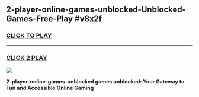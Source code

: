 
## 2-player-online-games-unblocked-Unblocked-Games-Free-Play #v8x2f
<h3>
<a href="https://us.freeplayer.one?title=2-player-online-games-unblocked&ref=9M">CLICK TO PLAY</a></h3>
<hr>

<h3>
<a href="https://us.freeplayer.one?title=2-player-online-games-unblocked&ref=9M">CLICK 2 PLAY</a>
  
</h3>

<a href="https://us.freeplayer.one?title=2-player-online-games-unblocked&ref=9M"><img src="https://clearcache.store/games.png"></a>


**2-player-online-games-unblocked games unblocked: Your Gateway to Fun and Accessible Online Gaming**
